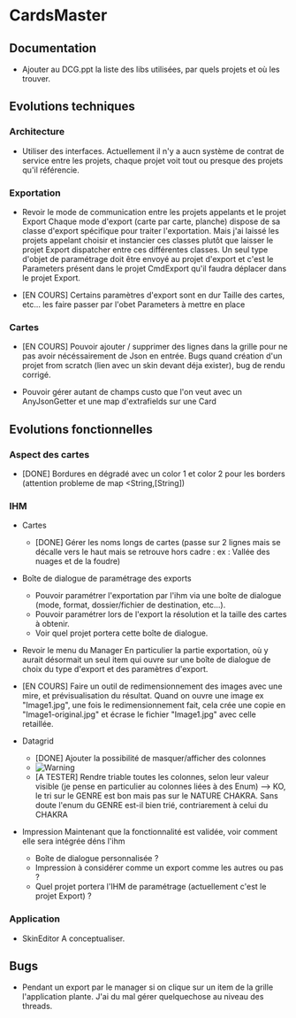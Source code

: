 # CardsMaster

## Documentation

* Ajouter au DCG.ppt la liste des libs utilisées, par quels projets et où les trouver.


## Evolutions techniques

### Architecture

* Utiliser des interfaces.
Actuellement il n'y a aucn système de contrat de service entre les projets, chaque projet voit tout ou presque des projets qu'il référencie.

### Exportation

* Revoir le mode de communication entre les projets appelants et le projet Export
Chaque mode d'export (carte par carte, planche) dispose de sa classe d'export spécifique pour traiter l'exportation.
Mais j'ai laissé les projets appelant choisir et instancier ces classes plutôt que laisser le projet Export dispatcher entre ces différentes classes.
Un seul type d'objet de paramétrage doit être envoyé au projet d'export et c'est le Parameters présent dans le projet CmdExport qu'il faudra déplacer dans le projet Export.

* [EN COURS] Certains paramètres d'export sont en dur
  Taille des cartes, etc... les faire passer par l'obet Parameters à mettre en place

### Cartes

* [EN COURS] Pouvoir ajouter / supprimer des lignes dans la grille pour ne pas avoir nécéssairement de Json en entrée.
Bugs quand création d'un projet from scratch (lien avec un skin devant déja exister), bug de rendu corrigé.

* Pouvoir gérer autant de champs custo que l'on veut avec un AnyJsonGetter et une map d'extrafields sur une Card

  
## Evolutions fonctionnelles

### Aspect des cartes

* [DONE] Bordures en dégradé avec un color 1 et color 2 pour les borders (attention probleme de map <String,[String])

### IHM

* Cartes
  * [DONE] Gérer les noms longs de cartes (passe sur 2 lignes mais se décalle vers le haut mais se retrouve hors cadre : ex : Vallée des nuages et de la foudre)

* Boîte de dialogue de paramétrage des exports
  * Pouvoir paramétrer l'exportation par l'ihm via une boîte de dialogue (mode, format, dossier/fichier de destination, etc...). 
  * Pouvoir paramétrer lors de l'export la résolution et la taille des cartes à obtenir.
  * Voir quel projet portera cette boîte de dialogue.

* Revoir le menu du Manager
En particulier la partie exportation, où y aurait désormait un seul item qui ouvre sur une boîte de dialogue de choix du type d'export et des paramètres d'export.

* [EN COURS] Faire un outil de redimensionnement des images avec une mire, et prévisualisation du résultat. Quand on ouvre une image ex "Image1.jpg", une fois le redimensionnement fait,
cela crée une copie en "Image1-original.jpg" et écrase le fichier "Image1.jpg" avec celle retaillée.

* Datagrid
  * [DONE] Ajouter la possibilité de masquer/afficher des colonnes
  * ![Warning](https://cdn1.iconfinder.com/data/icons/hawcons/32/700144-icon-61-warning-128.png)
  * [A TESTER] Rendre triable toutes les colonnes, selon leur valeur visible (je pense en particulier au colonnes liées à des Enum)
      --> KO, le tri sur le GENRE est bon mais pas sur le NATURE CHAKRA. Sans doute l'enum du GENRE est-il bien trié, contriarement à celui du CHAKRA

* Impression
Maintenant que la fonctionnalité est validée, voir comment elle sera intégrée déns l'ihm
  * Boîte de dialogue personnalisée ?
  * Impression à considérer comme un export comme les autres ou pas ?
  * Quel projet portera l'IHM de paramétrage (actuellement c'est le projet Export) ?
  
### Application  

* SkinEditor
A conceptualiser.


## Bugs

* Pendant un export par le manager si on clique sur un item de la grille l'application plante. J'ai du mal gérer quelquechose au niveau des threads.

